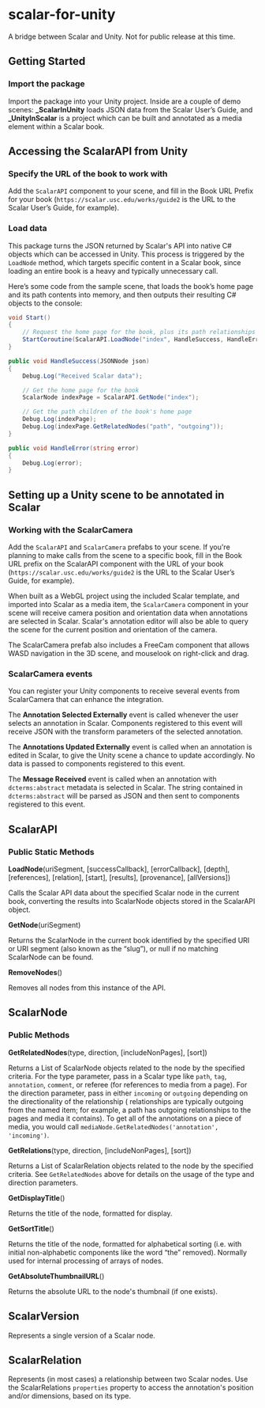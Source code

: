 # scalar-for-unity
A bridge between Scalar and Unity. Not for public release at this time.
## Getting Started
### Import the package
Import the package into your Unity project. Inside are a couple of demo scenes: **_ScalarInUnity** loads JSON data from the Scalar User’s Guide, and **_UnityInScalar** is a project which can be built and annotated as a media element within a Scalar book.
## Accessing the ScalarAPI from Unity
### Specify the URL of the book to work with
Add the `ScalarAPI` component to your scene, and fill in the Book URL Prefix for your book (`https://scalar.usc.edu/works/guide2` is the URL to the Scalar User’s Guide, for example).
### Load data
This package turns the JSON returned by Scalar's API into native C# objects which can be accessed in Unity. This process is triggered by the `LoadNode` method, which targets specific content in a Scalar book, since loading an entire book is a heavy and typically unnecessary call.

Here’s some code from the sample scene, that loads the book’s home page and its path contents into memory, and then outputs their resulting C# objects to the console:

```csharp
void Start()
{
    // Request the home page for the book, plus its path relationships
    StartCoroutine(ScalarAPI.LoadNode("index", HandleSuccess, HandleError, 1, false, "path"));
}

public void HandleSuccess(JSONNode json)
{
    Debug.Log("Received Scalar data");

    // Get the home page for the book
    ScalarNode indexPage = ScalarAPI.GetNode("index");

    // Get the path children of the book's home page
    Debug.Log(indexPage);
    Debug.Log(indexPage.GetRelatedNodes("path", "outgoing"));
}

public void HandleError(string error)
{
    Debug.Log(error);
}
```
## Setting up a Unity scene to be annotated in Scalar
### Working with the ScalarCamera
Add the `ScalarAPI` and `ScalarCamera` prefabs to your scene. If you're planning to make calls from the scene to a specific book, fill in the Book URL prefix on the ScalarAPI component with the URL of your book (`https://scalar.usc.edu/works/guide2` is the URL to the Scalar User’s Guide, for example).

When built as a WebGL project using the included Scalar template, and imported into Scalar as a media item, the `ScalarCamera` component in your scene will receive camera position and orientation data when annotations are selected in Scalar. Scalar's annotation editor will also be able to query the scene for the current position and orientation of the camera.

The ScalarCamera prefab also includes a FreeCam component that allows WASD navigation in the 3D scene, and mouselook on right-click and drag.

### ScalarCamera events
You can register your Unity components to receive several events from ScalarCamera that can enhance the integration.

The **Annotation Selected Externally** event is called whenever the user selects an annotation in Scalar. Components registered to this event will receive JSON with the transform parameters of the selected annotation.

The **Annotations Updated Externally** event is called when an annotation is edited in Scalar, to give the Unity scene a chance to update accordingly. No data is passed to components registered to this event.

The **Message Received** event is called when an annotation with `dcterms:abstract` metadata is selected in Scalar. The string contained in `dcterms:abstract` will be parsed as JSON and then sent to components registered to this event.
## ScalarAPI
### Public Static Methods
**LoadNode**(uriSegment, [successCallback], [errorCallback], [depth], [references], [relation], [start], [results], [provenance], [allVersions])

Calls the Scalar API data about the specified Scalar node in the current book, converting the results into ScalarNode objects stored in the ScalarAPI object.

**GetNode**(uriSegment)

Returns the ScalarNode in the current book identified by the specified URI or URI segment (also known as the “slug”), or null if no matching ScalarNode can be found.

**RemoveNodes**()

Removes all nodes from this instance of the API.

## ScalarNode
### Public Methods
**GetRelatedNodes**(type, direction, [includeNonPages], [sort])

Returns a List of ScalarNode objects related to the node by the specified criteria. For the type parameter, pass in a Scalar type like `path`, `tag`, `annotation`, `comment`, or referee (for references to media from a page). For the direction parameter, pass in either `incoming` or `outgoing` depending on the directionality of the relationship ( relationships are typically outgoing from the named item; for example, a path has outgoing relationships to the pages and media it contains). To get all of the annotations on a piece of media, you would call `mediaNode.GetRelatedNodes('annotation', 'incoming')`.

**GetRelations**(type, direction, [includeNonPages], [sort])

Returns a List of ScalarRelation objects related to the node by the specified criteria. See `GetRelatedNodes` above for details on the usage of the type and direction parameters.

**GetDisplayTitle**()

Returns the title of the node, formatted for display.

**GetSortTitle**()

Returns the title of the node, formatted for alphabetical sorting (i.e. with initial non-alphabetic components like the word “the” removed). Normally used for internal processing of arrays of nodes.

**GetAbsoluteThumbnailURL**()

Returns the absolute URL to the node's thumbnail (if one exists).

## ScalarVersion
Represents a single version of a Scalar node.

## ScalarRelation
Represents (in most cases) a relationship between two Scalar nodes. Use the ScalarRelations `properties` property to access the annotation's position and/or dimensions, based on its type.
